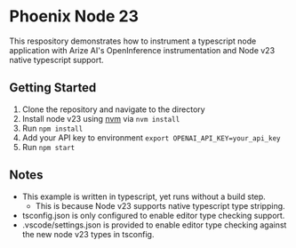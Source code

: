 # Phoenix Node 23

This respository demonstrates how to instrument a typescript node application with Arize AI's OpenInference instrumentation and Node v23 native typescript support.

## Getting Started

1. Clone the repository and navigate to the directory
2. Install node v23 using [nvm](https://github.com/nvm-sh/nvm) via `nvm install`
3. Run `npm install`
4. Add your API key to environment `export OPENAI_API_KEY=your_api_key`
5. Run `npm start`

## Notes

- This example is written in typescript, yet runs without a build step.
  - This is because Node v23 supports native typescript type stripping.
- tsconfig.json is only configured to enable editor type checking support.
- .vscode/settings.json is provided to enable editor type checking against the new node v23 types in tsconfig.
